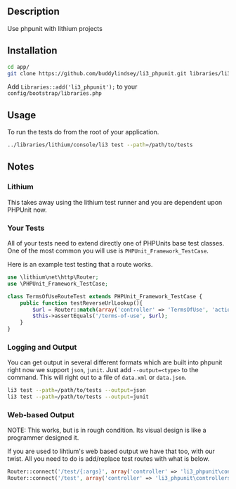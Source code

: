 ## Description

Use phpunit with lithium projects


## Installation

~~~bash
cd app/
git clone https://github.com/buddylindsey/li3_phpunit.git libraries/li3_phpunit`
~~~

Add `Libraries::add('li3_phpunit');` to your `config/bootstrap/libraries.php`

## Usage

To run the tests do from the root of your application.

~~~bash
../libraries/lithium/console/li3 test --path=/path/to/tests
~~~

## Notes

### Lithium
This takes away using the lithium test runner and you are dependent upon PHPUnit now.

### Your Tests
All of your tests need to extend directly one of PHPUnits base test classes. One of the most common you will use is `PHPUnit_Framework_TestCase`.

Here is an example test testing that a route works.

~~~php
use \lithium\net\http\Router;
use \PHPUnit_Framework_TestCase;

class TermsOfUseRouteTest extends PHPUnit_Framework_TestCase {
	public function testReverseUrlLookup(){
		$url = Router::match(array('controller' => 'TermsOfUse', 'action' => 'index'));
		$this->assertEquals('/terms-of-use', $url);
	}
}
~~~

### Logging and Output
You can get output in several different formats which are built into phpunit right now we support `json`, `junit`. Just add `--output=<type>` to the command. This will right out to a file of `data.xml` or `data.json`.

~~~bash
li3 test --path=/path/to/tests --output=json
li3 test --path=/path/to/tests --output=junit
~~~

### Web-based Output
NOTE: This works, but is in rough condition. Its visual design is like a programmer designed it.

If you are used to lihtium's web based output we have that too, with our twist. All you need to do is add/replace test routes with what is below.

~~~php
Router::connect('/test/{:args}', array('controller' => 'li3_phpunit\controllers\ReportController'));                                                 
Router::connect('/test', array('controller' => 'li3_phpunit\controllers\ReportController')); 
~~~
